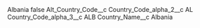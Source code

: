 <?xml version="1.0" encoding="UTF-8"?>
<CustomMetadata xmlns="http://soap.sforce.com/2006/04/metadata" xmlns:xsi="http://www.w3.org/2001/XMLSchema-instance" xmlns:xsd="http://www.w3.org/2001/XMLSchema">
    <label>Albania</label>
    <protected>false</protected>
    <values>
        <field>Alt_Country_Code__c</field>
        <value xsi:nil="true"/>
    </values>
    <values>
        <field>Country_Code_alpha_2__c</field>
        <value xsi:type="xsd:string">AL</value>
    </values>
    <values>
        <field>Country_Code_alpha_3__c</field>
        <value xsi:type="xsd:string">ALB</value>
    </values>
    <values>
        <field>Country_Name__c</field>
        <value xsi:type="xsd:string">Albania</value>
    </values>
</CustomMetadata>
